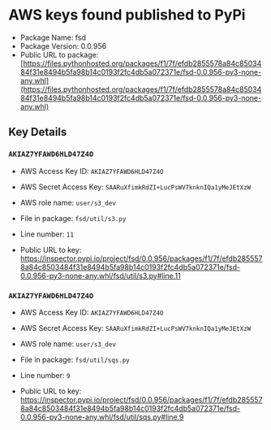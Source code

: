 # AWS keys found published to PyPi

* Package Name: fsd
* Package Version: 0.0.956
* Public URL to package: [https://files.pythonhosted.org/packages/f1/7f/efdb2855578a84c8503484f31e8494b5fa98b14c0193f2fc4db5a072371e/fsd-0.0.956-py3-none-any.whl](https://files.pythonhosted.org/packages/f1/7f/efdb2855578a84c8503484f31e8494b5fa98b14c0193f2fc4db5a072371e/fsd-0.0.956-py3-none-any.whl)

## Key Details

### `AKIAZ7YFAWD6HLD47Z4O`

* AWS Access Key ID: `AKIAZ7YFAWD6HLD47Z4O`
* AWS Secret Access Key: `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` 
* AWS role name: `user/s3_dev`
* File in package: `fsd/util/s3.py`
* Line number: `11`

* Public URL to key: https://inspector.pypi.io/project/fsd/0.0.956/packages/f1/7f/efdb2855578a84c8503484f31e8494b5fa98b14c0193f2fc4db5a072371e/fsd-0.0.956-py3-none-any.whl/fsd/util/s3.py#line.11



### `AKIAZ7YFAWD6HLD47Z4O`

* AWS Access Key ID: `AKIAZ7YFAWD6HLD47Z4O`
* AWS Secret Access Key: `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` 
* AWS role name: `user/s3_dev`
* File in package: `fsd/util/sqs.py`
* Line number: `9`

* Public URL to key: https://inspector.pypi.io/project/fsd/0.0.956/packages/f1/7f/efdb2855578a84c8503484f31e8494b5fa98b14c0193f2fc4db5a072371e/fsd-0.0.956-py3-none-any.whl/fsd/util/sqs.py#line.9


